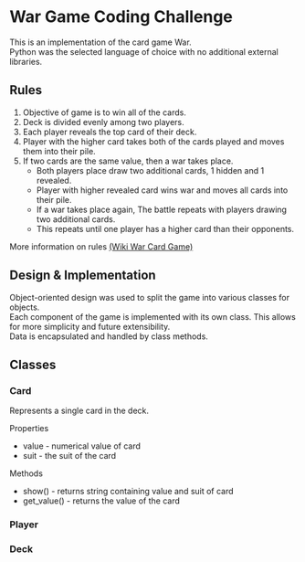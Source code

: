 # War Game Coding Challenge
This is an implementation of the card game War.   
Python was the selected language of choice with no additional external libraries.


## Rules
1. Objective of game is to win all of the cards.
2. Deck is divided evenly among two players.
3. Each player reveals the top card of their deck.
4. Player with the higher card takes both of the cards played and moves them into their pile.
5. If two cards are the same value, then a war takes place.
    * Both players place draw two additional cards, 1 hidden and 1 revealed.
    * Player with higher revealed card wins war and moves all cards into their pile. 
    * If a war takes place again, The battle repeats with players drawing two additional cards.
    * This repeats until one player has a higher card than their opponents. 

More information on rules [(Wiki War Card Game)](https://en.wikipedia.org/wiki/War_(card_game))

## Design & Implementation
Object-oriented design was used to split the game into various classes for objects.   
Each component of the game is implemented with its own class. This allows for more simplicity and future extensibility.   
Data is encapsulated  and handled by class methods. 

## Classes

### Card
Represents a single card in the deck. 

Properties
* value - numerical value of card
* suit - the suit of the card

Methods
* show() - returns string containing value and suit of card
* get_value() - returns the value of the card

### Player

### Deck

